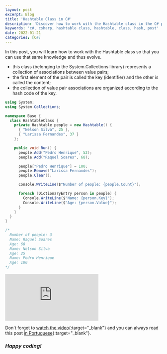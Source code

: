 ```yaml
---
layout: post
excerpt: Blog
title: 'Hashtable Class in C#'
description: 'Discover how to work with the Hashtable class in the C# programming language. Get answers to your questions with the theory and examples presented.'
keywords: 'c#, csharp, hashtable class, hashtable, class, hash, post'
date: 2022-01-21
categories: [C#]
---
```


In this post, you will learn how to work with the Hashtable class so that you can use that same knowledge and thus evolve.

- this class (belonging to the System.Collections library) represents a collection of associations between value pairs;
- the first element of the pair is called the key (identifier) and the other is called the content;
- the collection of value pair associations are organized according to the hash code of the key.

```csharp
using System;
using System.Collections;

namespace Base {
  class HashtableClass {
    private Hashtable people = new Hashtable() {
      { "Nelson Silva", 25 },
      { "Larissa Fernandes", 37 }
    };

    public void Run() {
      people.Add("Pedro Henrique", 52);
      people.Add("Raquel Soares", 68);

      people["Pedro Henrique"] = 100;
      people.Remove("Larissa Fernandes");
      people.Clear();

      Console.WriteLine($"Number of people: {people.Count}");

      foreach (DictionaryEntry person in people) {
        Console.WriteLine($"Name: {person.Key}");
        Console.WriteLine($"Age: {person.Value}");
      }
    }
  }
}

/*
  Number of people: 3
  Name: Raquel Soares
  Age: 68
  Name: Nelson Silva
  Age: 25
  Name: Pedro Henrique
  Age: 100
*/
```

<div class="video-container">
  <iframe src="https://www.youtube.com/embed/QnhCVLqYcJM" frameborder="0" allowfullscreen></iframe>
</div>

Don't forget to [watch the video](https://youtu.be/QnhCVLqYcJM){:target="\_blank"} and you can always read this post [in Portuguese](https://caffeinealgorithm.com/blog/20220121/classe-hashtable-em-csharp/){:target="\_blank"}.

### _Happy coding!_
